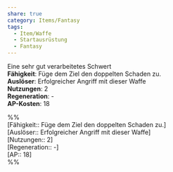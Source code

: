 ```yaml
---
share: true
category: Items/Fantasy
tags:
  - Item/Waffe
  - Startausrüstung
  - Fantasy
---
```

  
Eine sehr gut verarbeitetes Schwert  
**Fähigkeit**: Füge dem Ziel den doppelten Schaden zu.  
**Auslöser**: Erfolgreicher Angriff mit dieser Waffe  
**Nutzungen**:  2  
**Regeneration**: -  
**AP-Kosten**: 18  
  
%%  
[Fähigkeit:: Füge dem Ziel den doppelten Schaden zu.]  
[Auslöser:: Erfolgreicher Angriff mit dieser Waffe]  
[Nutzungen:: 2]  
[Regeneration:: -]   
[AP:: 18]  
%%